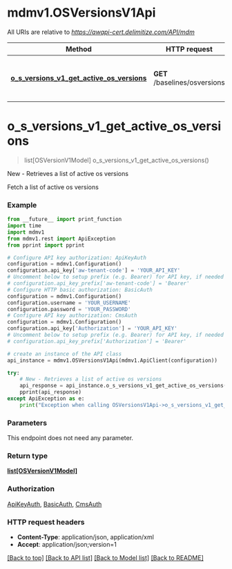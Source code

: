 # mdmv1.OSVersionsV1Api

All URIs are relative to *https://awapi-cert.delimitize.com/API/mdm*

Method | HTTP request | Description
------------- | ------------- | -------------
[**o_s_versions_v1_get_active_os_versions**](OSVersionsV1Api.md#o_s_versions_v1_get_active_os_versions) | **GET** /baselines/osversions | New - Retrieves a list of active os versions


# **o_s_versions_v1_get_active_os_versions**
> list[OSVersionV1Model] o_s_versions_v1_get_active_os_versions()

New - Retrieves a list of active os versions

Fetch a list of active os versions

### Example
```python
from __future__ import print_function
import time
import mdmv1
from mdmv1.rest import ApiException
from pprint import pprint

# Configure API key authorization: ApiKeyAuth
configuration = mdmv1.Configuration()
configuration.api_key['aw-tenant-code'] = 'YOUR_API_KEY'
# Uncomment below to setup prefix (e.g. Bearer) for API key, if needed
# configuration.api_key_prefix['aw-tenant-code'] = 'Bearer'
# Configure HTTP basic authorization: BasicAuth
configuration = mdmv1.Configuration()
configuration.username = 'YOUR_USERNAME'
configuration.password = 'YOUR_PASSWORD'
# Configure API key authorization: CmsAuth
configuration = mdmv1.Configuration()
configuration.api_key['Authorization'] = 'YOUR_API_KEY'
# Uncomment below to setup prefix (e.g. Bearer) for API key, if needed
# configuration.api_key_prefix['Authorization'] = 'Bearer'

# create an instance of the API class
api_instance = mdmv1.OSVersionsV1Api(mdmv1.ApiClient(configuration))

try:
    # New - Retrieves a list of active os versions
    api_response = api_instance.o_s_versions_v1_get_active_os_versions()
    pprint(api_response)
except ApiException as e:
    print("Exception when calling OSVersionsV1Api->o_s_versions_v1_get_active_os_versions: %s\n" % e)
```

### Parameters
This endpoint does not need any parameter.

### Return type

[**list[OSVersionV1Model]**](OSVersionV1Model.md)

### Authorization

[ApiKeyAuth](../README.md#ApiKeyAuth), [BasicAuth](../README.md#BasicAuth), [CmsAuth](../README.md#CmsAuth)

### HTTP request headers

 - **Content-Type**: application/json, application/xml
 - **Accept**: application/json;version=1

[[Back to top]](#) [[Back to API list]](../README.md#documentation-for-api-endpoints) [[Back to Model list]](../README.md#documentation-for-models) [[Back to README]](../README.md)

